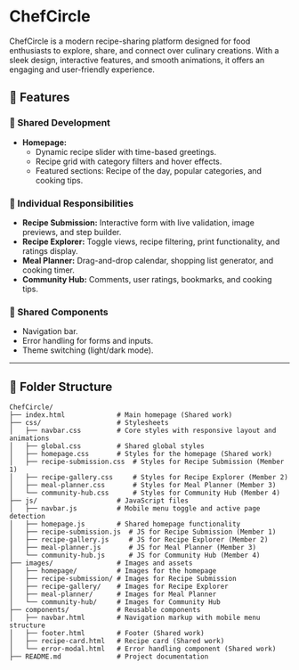  # ChefCircle

ChefCircle is a modern recipe-sharing platform designed for food enthusiasts to explore, share, and connect over culinary creations. With a sleek design, interactive features, and smooth animations, it offers an engaging and user-friendly experience.


## 🚀 Features

### 🌟 Shared Development
- **Homepage:**
  - Dynamic recipe slider with time-based greetings.
  - Recipe grid with category filters and hover effects.
  - Featured sections: Recipe of the day, popular categories, and cooking tips.

### 👥 Individual Responsibilities
- **Recipe Submission:** Interactive form with live validation, image previews, and step builder.
- **Recipe Explorer:** Toggle views, recipe filtering, print functionality, and ratings display.
- **Meal Planner:** Drag-and-drop calendar, shopping list generator, and cooking timer.
- **Community Hub:** Comments, user ratings, bookmarks, and cooking tips.

### 🎨 Shared Components
- Navigation bar.
- Error handling for forms and inputs.
- Theme switching (light/dark mode).

---

## 📂 Folder Structure
```
ChefCircle/
├── index.html             # Main homepage (Shared work)
├── css/                   # Stylesheets
│   ├── navbar.css         # Core styles with responsive layout and animations
│   ├── global.css         # Shared global styles
│   ├── homepage.css       # Styles for the homepage (Shared work)
│   ├── recipe-submission.css  # Styles for Recipe Submission (Member 1)
│   ├── recipe-gallery.css     # Styles for Recipe Explorer (Member 2)
│   ├── meal-planner.css       # Styles for Meal Planner (Member 3)
│   └── community-hub.css      # Styles for Community Hub (Member 4)
├── js/                    # JavaScript files
│   ├── navbar.js          # Mobile menu toggle and active page detection
│   ├── homepage.js        # Shared homepage functionality
│   ├── recipe-submission.js  # JS for Recipe Submission (Member 1)
│   ├── recipe-gallery.js     # JS for Recipe Explorer (Member 2)
│   ├── meal-planner.js       # JS for Meal Planner (Member 3)
│   └── community-hub.js      # JS for Community Hub (Member 4)
├── images/                # Images and assets
│   ├── homepage/          # Images for the homepage
│   ├── recipe-submission/ # Images for Recipe Submission
│   ├── recipe-gallery/    # Images for Recipe Explorer
│   ├── meal-planner/      # Images for Meal Planner
│   └── community-hub/     # Images for Community Hub
├── components/            # Reusable components
│   ├── navbar.html        # Navigation markup with mobile menu structure
│   ├── footer.html        # Footer (Shared work)
│   ├── recipe-card.html   # Recipe card (Shared work)
│   └── error-modal.html   # Error handling component (Shared work)
├── README.md              # Project documentation
```